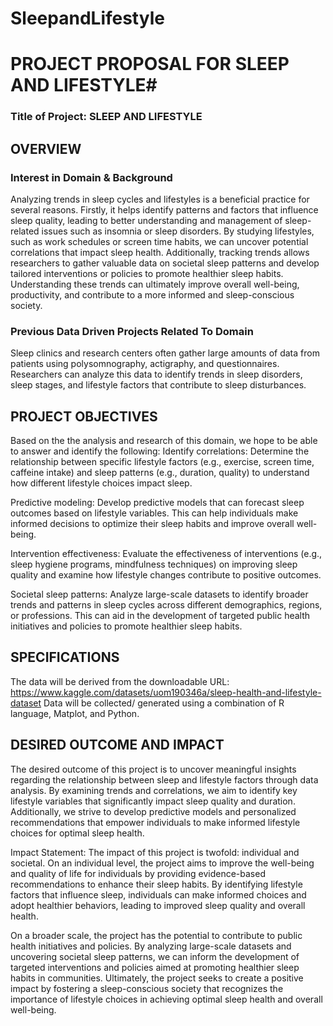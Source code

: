 # SleepandLifestyle

# PROJECT PROPOSAL FOR SLEEP AND LIFESTYLE#

### Title of Project: SLEEP AND LIFESTYLE



## OVERVIEW ##
 
### Interest in Domain & Background ###
Analyzing trends in sleep cycles and lifestyles is a beneficial practice for several reasons. Firstly, it helps identify patterns and factors that influence sleep quality, leading to better understanding and management of sleep-related issues such as insomnia or sleep disorders. By studying lifestyles, such as work schedules or screen time habits, we can uncover potential correlations that impact sleep health. Additionally, tracking trends allows researchers to gather valuable data on societal sleep patterns and develop tailored interventions or policies to promote healthier sleep habits. Understanding these trends can ultimately improve overall well-being, productivity, and contribute to a more informed and sleep-conscious society.

### Previous Data Driven Projects Related To Domain ###
Sleep clinics and research centers often gather large amounts of data from patients using polysomnography, actigraphy, and questionnaires. Researchers can analyze this data to identify trends in sleep disorders, sleep stages, and lifestyle factors that contribute to sleep disturbances.




## PROJECT OBJECTIVES ##

Based on the the analysis and research of this domain, we hope to be able to answer and identify the following:
Identify correlations: Determine the relationship between specific lifestyle factors (e.g., exercise, screen time, caffeine intake) and sleep patterns (e.g., duration, quality) to understand how different lifestyle choices impact sleep.

Predictive modeling: Develop predictive models that can forecast sleep outcomes based on lifestyle variables. This can help individuals make informed decisions to optimize their sleep habits and improve overall well-being.

Intervention effectiveness: Evaluate the effectiveness of interventions (e.g., sleep hygiene programs, mindfulness techniques) on improving sleep quality and examine how lifestyle changes contribute to positive outcomes.

Societal sleep patterns: Analyze large-scale datasets to identify broader trends and patterns in sleep cycles across different demographics, regions, or professions. This can aid in the development of targeted public health initiatives and policies to promote healthier sleep habits.


## SPECIFICATIONS ##

The data will be derived from the downloadable URL:
https://www.kaggle.com/datasets/uom190346a/sleep-health-and-lifestyle-dataset
Data will be collected/ generated using a combination of R language, Matplot, and Python. 

## DESIRED OUTCOME AND IMPACT ##
The desired outcome of this project is to uncover meaningful insights regarding the relationship between sleep and lifestyle factors through data analysis. By examining trends and correlations, we aim to identify key lifestyle variables that significantly impact sleep quality and duration. Additionally, we strive to develop predictive models and personalized recommendations that empower individuals to make informed lifestyle choices for optimal sleep health.

Impact Statement:
The impact of this project is twofold: individual and societal. On an individual level, the project aims to improve the well-being and quality of life for individuals by providing evidence-based recommendations to enhance their sleep habits. By identifying lifestyle factors that influence sleep, individuals can make informed choices and adopt healthier behaviors, leading to improved sleep quality and overall health.

On a broader scale, the project has the potential to contribute to public health initiatives and policies. By analyzing large-scale datasets and uncovering societal sleep patterns, we can inform the development of targeted interventions and policies aimed at promoting healthier sleep habits in communities. Ultimately, the project seeks to create a positive impact by fostering a sleep-conscious society that recognizes the importance of lifestyle choices in achieving optimal sleep health and overall well-being.

